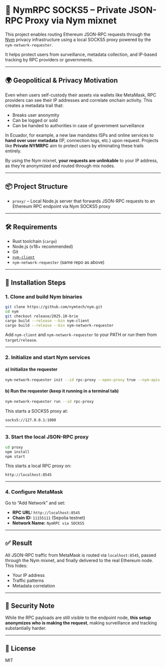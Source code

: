 # 🔐 NymRPC SOCKS5 – Private JSON-RPC Proxy via Nym mixnet

This project enables routing Ethereum JSON-RPC requests through the [Nym](https://nymtech.net) privacy infrastructure using a local SOCKS5 proxy powered by the `nym-network-requester`.

It helps protect users from surveillance, metadata collection, and IP-based tracking by RPC providers or governments.

---

## 🌍 Geopolitical & Privacy Motivation

Even when users self-custody their assets via wallets like MetaMask, RPC providers can see their IP addresses and correlate onchain activity. This creates a metadata trail that:

- Breaks user anonymity
- Can be logged or sold
- Can be handed to authorities in case of government surveillance

In Ecuador, for example, a new law mandates ISPs and online services to **hand over user metadata** (IP, connection logs, etc.) upon request. Projects like **Private NYMRPC** aim to protect users by eliminating these trails entirely.

By using the Nym mixnet, **your requests are unlinkable** to your IP address, as they’re anonymized and routed through mix nodes.

---

## 📦 Project Structure

- `proxy/` – Local Node.js server that forwards JSON-RPC requests to an Ethereum RPC endpoint via Nym SOCKS5 proxy

---

## 🛠️ Requirements

- Rust toolchain (`cargo`)
- Node.js (v18+ recommended)
- Git
- [`nym-client`](https://github.com/nymtech/nym)
- `nym-network-requester` (same repo as above)

---

## 🚀 Installation Steps

### 1. Clone and build Nym binaries

```bash
git clone https://github.com/nymtech/nym.git
cd nym
git checkout release/2025.10-brie
cargo build --release --bin nym-client
cargo build --release --bin nym-network-requester
```

Add `nym-client` and `nym-network-requester` to your PATH or run them from `target/release`.

---

### 2. Initialize and start Nym services

#### a) Initialize the requester

```bash
nym-network-requester init --id rpc-proxy --open-proxy true --nym-apis https://sandbox-validator.nymtech.net/api
```

#### b) Run the requester (keep it running in a terminal tab)

```bash
nym-network-requester run --id rpc-proxy
```

This starts a SOCKS5 proxy at:

```
socks5://127.0.0.1:1080
```

---

### 3. Start the local JSON-RPC proxy

```bash
cd proxy
npm install
npm start
```

This starts a local RPC proxy on:

```
http://localhost:8545
```

---

### 4. Configure MetaMask

Go to “Add Network” and set:

- **RPC URL:** `http://localhost:8545`
- **Chain ID:** `11155111` (Sepolia testnet)
- **Network Name:** `NymRPC via SOCKS5`

---

## ✅ Result

All JSON-RPC traffic from MetaMask is routed via `localhost:8545`, passed through the Nym mixnet, and finally delivered to the real Ethereum node. This hides:

- Your IP address
- Traffic patterns
- Metadata correlation

---

## 🧠 Security Note

While the RPC payloads are still visible to the endpoint node, **this setup anonymizes who is making the request**, making surveillance and tracking substantially harder.

---

## 📄 License

MIT

